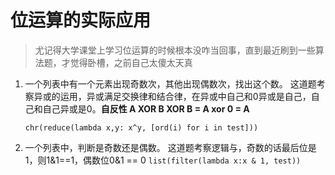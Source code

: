 # 位运算的实际应用
> 尤记得大学课堂上学习位运算的时候根本没咋当回事，直到最近刷到一些算法题，才觉得卧槽，之前自己太傻太天真

1. 一个列表中有一个元素出现奇数次，其他出现偶数次，找出这个数。
	这道题考察异或的运用，异或满足交换律和结合律，在异或中自己和0异或是自己，自己和自己异或是0。**自反性 A XOR B XOR B = A xor  0 = A**

	`chr(reduce(lambda x,y: x^y, [ord(i) for i in test])) `

2. 一个列表中，判断是奇数还是偶数。
	这道题考察逻辑与，奇数的话最后位是1，则1&1==1，偶数位0&1 == 0
	`list(filter(lambda x:x & 1, test)) `
